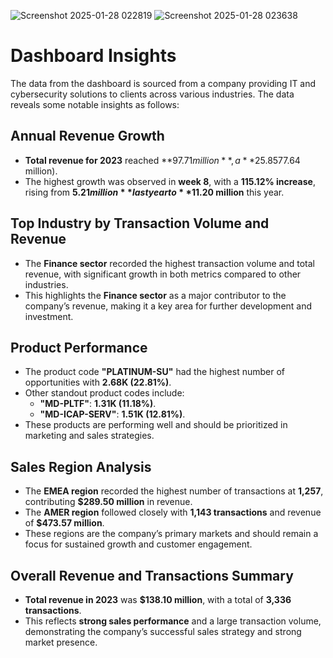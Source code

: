 ![Screenshot 2025-01-28 022819](https://github.com/user-attachments/assets/68c018bd-92af-4c7e-866b-98c7e7e261d1)
![Screenshot 2025-01-28 023638](https://github.com/user-attachments/assets/ae63e1b1-0f16-4ec2-bd8f-a6ca2c7c3ee1)


# Dashboard Insights

The data from the dashboard is sourced from a company providing IT and cybersecurity solutions to clients across various industries. The data reveals some notable insights as follows:

## Annual Revenue Growth

- **Total revenue for 2023** reached **$97.71 million**, a **25.85% increase** compared to the previous year ($77.64 million).
- The highest growth was observed in **week 8**, with a **115.12% increase**, rising from **$5.21 million** last year to **$11.20 million** this year.

## Top Industry by Transaction Volume and Revenue

- The **Finance sector** recorded the highest transaction volume and total revenue, with significant growth in both metrics compared to other industries.
- This highlights the **Finance sector** as a major contributor to the company’s revenue, making it a key area for further development and investment.

## Product Performance

- The product code **"PLATINUM-SU"** had the highest number of opportunities with **2.68K (22.81%)**.
- Other standout product codes include:
  - **"MD-PLTF"**: **1.31K (11.18%)**.
  - **"MD-ICAP-SERV"**: **1.51K (12.81%)**.
- These products are performing well and should be prioritized in marketing and sales strategies.

## Sales Region Analysis

- The **EMEA region** recorded the highest number of transactions at **1,257**, contributing **$289.50 million** in revenue.
- The **AMER region** followed closely with **1,143 transactions** and revenue of **$473.57 million**.
- These regions are the company’s primary markets and should remain a focus for sustained growth and customer engagement.

## Overall Revenue and Transactions Summary

- **Total revenue in 2023** was **$138.10 million**, with a total of **3,336 transactions**.
- This reflects **strong sales performance** and a large transaction volume, demonstrating the company’s successful sales strategy and strong market presence.

